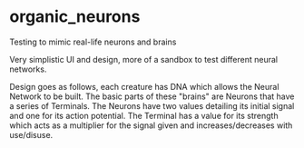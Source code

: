 # organic_neurons
Testing to mimic real-life neurons and brains

Very simplistic UI and design, more of a sandbox to test different neural networks.

Design goes as follows, each creature has DNA which allows the Neural Network to be built. The basic parts of these "brains" are Neurons that have a series of Terminals. The Neurons have two values detailing its initial signal and one for its action potential. The Terminal has a value for its strength which acts as a multiplier for the signal given and increases/decreases with use/disuse.
